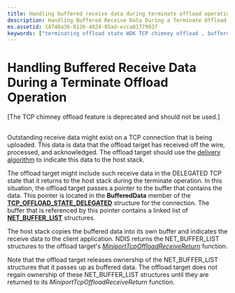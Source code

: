 ```yaml
---
title: Handling buffered receive data during terminate offload operation
description: Handling Buffered Receive Data During a Terminate Offload Operation
ms.assetid: 14746a36-0126-4924-85ad-ecca01779937
keywords: ["terminating offload state WDK TCP chimney offload , buffered receive data", "buffered receive data WDK TCP chimney offload"]
---
```


# Handling Buffered Receive Data During a Terminate Offload Operation


\[The TCP chimney offload feature is deprecated and should not be used.\]

## <a href="" id="ddk-handling-buffered-receive-data-during-a-terminate-offload-operatio"></a>


Outstanding receive data might exist on a TCP connection that is being uploaded. This data is data that the offload target has received off the wire, processed, and acknowledged. The offload target should use the [delivery algorithm](delivery-algorithm.md) to indicate this data to the host stack.

The offload target might include such receive data in the DELEGATED TCP state that it returns to the host stack during the terminate operation. In this situation, the offload target passes a pointer to the buffer that contains the data. This pointer is located in the **BufferedData** member of the [**TCP\_OFFLOAD\_STATE\_DELEGATED**](https://msdn.microsoft.com/library/windows/hardware/ff570939) structure for the connection. The buffer that is referenced by this pointer contains a linked list of [**NET\_BUFFER\_LIST**](https://msdn.microsoft.com/library/windows/hardware/ff568388) structures.

The host stack copies the buffered data into its own buffer and indicates the receive data to the client application. NDIS returns the NET\_BUFFER\_LIST structures to the offload target's [*MiniportTcpOffloadReceiveReturn*](https://msdn.microsoft.com/library/windows/hardware/ff559462) function.

Note that the offload target releases ownership of the NET\_BUFFER\_LIST structures that it passes up as buffered data. The offload target does not regain ownership of these NET\_BUFFER\_LIST structures until they are returned to its *MiniportTcpOffloadReceiveReturn* function.

 

 






